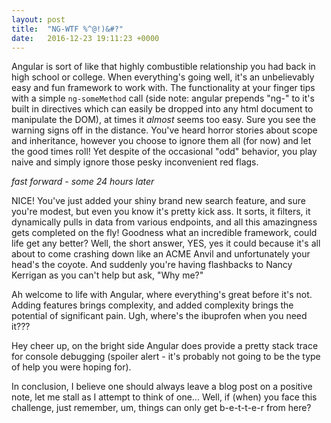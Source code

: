 ```yaml
---
layout: post
title:  "NG-WTF %^@!)&#?"
date:   2016-12-23 19:11:23 +0000
---
```



Angular is sort of like that highly combustible relationship you had back in high school or college. When everything's going well, it's an unbelievably easy and fun framework to work with. The functionality at your finger tips with a simple `ng-someMethod` call (side note: angular prepends "ng-" to it's built in directives which can easily be dropped into any html document to manipulate the DOM), at times it *almost* seems too easy. Sure you see the warning signs off in the distance. You've heard horror stories about scope and inheritance, however you choose to ignore them all (for now) and let the good times roll! Yet despite of the occasional "odd" behavior, you play naive and simply ignore those pesky inconvenient red flags.

*fast forward - some 24 hours later*

NICE! You've just added your shiny brand new search feature, and sure you're modest, but even you know it's pretty kick ass. It sorts, it filters, it dynamically pulls in data from various endpoints, and all this amazingness gets completed on the fly! Goodness what an incredible framework, could life get any better? Well, the short answer, YES, yes it could because it's all about to come crashing down like an ACME Anvil and unfortunately your head's the coyote. And suddenly you're having flashbacks to Nancy Kerrigan as you can't help but ask, "Why me?"

Ah welcome to life with Angular, where everything's great before it's not. Adding features brings complexity, and added complexity brings the potential of significant pain. Ugh, where's the ibuprofen when you need it???

Hey cheer up, on the bright side Angular does provide a pretty stack trace for console debugging (spoiler alert - it's probably not going to be the type of help you were hoping for).

In conclusion, I believe one should always leave a blog post on a positive note, let me stall as I attempt to think of one... Well, if (when) you face this challenge, just remember, um, things can only get b-e-t-t-e-r from here?
